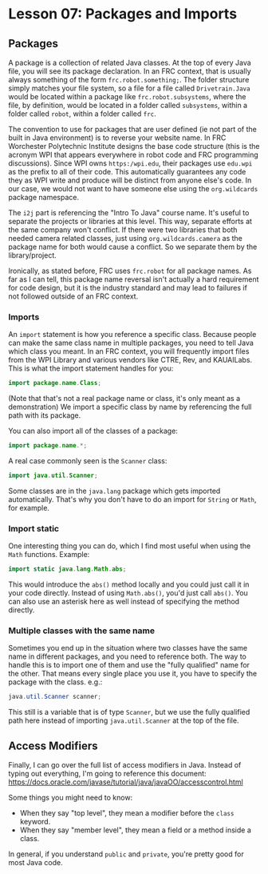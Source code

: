 # Lesson 07: Packages and Imports
## Packages
A package is a collection of related Java classes. At the top of every Java file, you will see its package declaration. In an FRC context, that is usually always something of the form `frc.robot.something;`. The folder structure simply matches your file system, so a file for a file called  `Drivetrain.Java` would be located within a package like `frc.robot.subsystems`, where the file, by definition, would be located in a folder called `subsystems`, within a folder called `robot`, within a folder called `frc`.

The convention to use for packages that are user defined (ie not part of the built in Java environment) is to reverse your website name. In FRC Worchester Polytechnic Institute designs the base code structure (this is the acronym WPI that appears everywhere in robot code and FRC programming discussions). Since WPI owns `https:/wpi.edu`, their packages use `edu.wpi` as the prefix to all of their code. This automatically guarantees any code they as WPI write and produce will be distinct from anyone else's code. In our case, we would not want to have someone else using the `org.wildcards` package namespace.

The `i2j` part is referencing the "Intro To Java" course name. It's useful to separate the projects or libraries at this level. This way, separate efforts at the same company won't conflict. If there were two libraries that both needed camera related classes, just using `org.wildcards.camera` as the package name for both would cause a conflict. So we separate them by the library/project.

Ironically, as stated before, FRC uses `frc.robot` for all package names. As far as I can tell, this package name reversal isn't actually a hard requirement for code design, but it is the industry standard and may lead to failures if not followed outside of an FRC context.

### Imports
An `import` statement is how you reference a specific class. Because people can make the same class name in multiple packages, you need to tell Java which class you meant. In an FRC context, you will frequently import files from the WPI Library and various vendors like CTRE, Rev, and KAUAILabs. This is what the import statement handles for you:

```java
import package.name.Class;
```

(Note that that's not a real package name or class, it's only meant as a demonstration) We import a specific class by name by referencing the full path with its package.

You can also import all of the classes of a package:
```java
import package.name.*;
```

A real case commonly seen is the `Scanner` class:
```java
import java.util.Scanner;
```

Some classes are in the `java.lang` package which gets imported automatically. That's why you don't have to do an import for `String` or `Math`, for example.
### Import static
One interesting thing you can do, which I find most useful when using the `Math` functions. Example:
```java
import static java.lang.Math.abs;
```

This would introduce the `abs()` method locally and you could just call it in your code directly. Instead of using `Math.abs()`, you'd just call `abs()`. You can also use an asterisk here as well instead of specifying the method directly.
### Multiple classes with the same name
Sometimes you end up in the situation where two classes have the same name in different packages, and you need to reference both. The way to handle this is to import one of them and use the "fully qualified" name for the other. That means every single place you use it, you have to specify the package with the class. e.g.:

```java
java.util.Scanner scanner;
```

This still is a variable that is of type `Scanner`, but we use the fully qualified path here instead of importing `java.util.Scanner` at the top of the file.

## Access Modifiers
Finally, I can go over the full list of access modifiers in Java. Instead of typing out everything, I'm going to reference this document: https://docs.oracle.com/javase/tutorial/java/javaOO/accesscontrol.html

Some things you might need to know:
- When they say "top level", they mean a modifier before the `class` keyword.
- When they say "member level", they mean a field or a method inside a class.

In general, if you understand `public` and `private`, you're pretty good for most Java code.